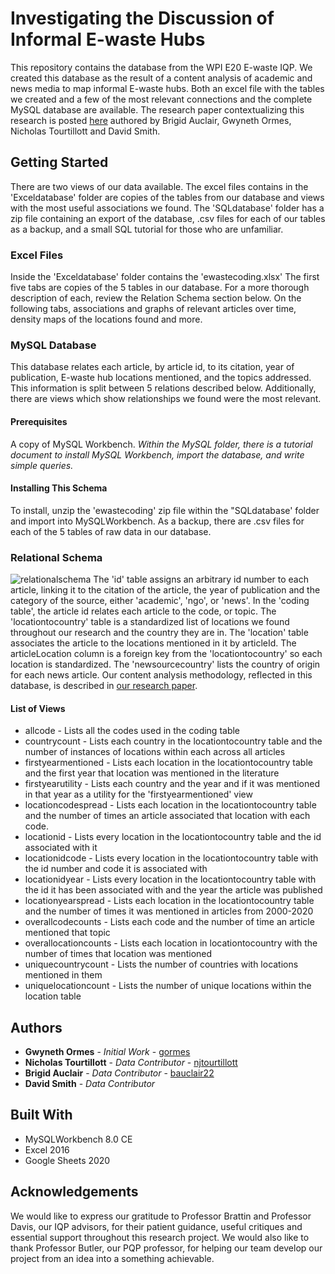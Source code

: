 # Investigating the Discussion of Informal E-waste Hubs
This repository contains the database from the WPI E20 E-waste IQP. We created this database as the result of a content analysis of academic and news media to map informal E-waste hubs. Both an excel file with the tables we created and a few of the most relevant connections and the complete MySQL database are available. The research paper contextualizing this research is posted [here](https://web.wpi.edu/Pubs/E-project/browse/iqp_by_author/all.html) authored by Brigid Auclair, Gwyneth Ormes, Nicholas Tourtillott and David Smith.

## Getting Started
There are two views of our data available. The excel files contains in the \'Exceldatabase\' folder are copies of the tables from our database and views with the most useful associations we found. The \'SQLdatabase\' folder has a zip file containing an export of the database, .csv files for each of our tables as a backup, and a small SQL tutorial for those who are unfamiliar.

### Excel Files
Inside the \'Exceldatabase\' folder contains the \'ewastecoding.xlsx\' The first five tabs are copies of the 5 tables in our database. For a more thorough description of each, review the Relation Schema section below. On the following tabs, associations and graphs of relevant articles over time, density maps of the locations found and more.

### MySQL Database 
This database relates each article, by article id, to its citation, year of publication, E-waste hub locations mentioned, and the topics addressed. This information is split between 5 relations described below. Additionally, there are views which show relationships we found were the most relevant.

#### Prerequisites
A copy of MySQL Workbench. 
*Within the MySQL folder, there is a tutorial document to install MySQL Workbench, import the database, and write simple queries.*

#### Installing This Schema 
To install, unzip the \'ewastecoding\' zip file within the \"SQLdatabase\' folder and import into MySQLWorkbench.
As a backup, there are .csv files for each of the 5 tables of raw data in our database.

### Relational Schema
![relationalschema](https://i.imgur.com/X4i1Kex.jpg)
The \'id\' table assigns an arbitrary id number to each article, linking it to the citation of the article, the year of publication and the category of the source, either \'academic\', \'ngo\', or \'news\'. In the \'coding table\', the article id relates each article to the code, or topic. The \'locationtocountry\' table is a standardized list of locations we found throughout our research and the country they are in. The \'location\' table associates the article to the locations mentioned in it by articleId. The articleLocation column is a foreign key from the \'locationtocountry\' so each location is standardized. The \'newsourcecountry\' lists the country of origin for each news article. Our content analysis methodology, reflected in this database, is described in [our research paper](https://web.wpi.edu/Pubs/E-project/browse/iqp_by_author/all.html).

#### List of Views
* allcode - Lists all the codes used in the coding table 
* countrycount - Lists each country in the locationtocountry table and the number of instances of locations within each across all articles
* firstyearmentioned - Lists each location in the locationtocountry table and the first year that location was mentioned in the literature
* firstyearutility - Lists each country and the year and if it was mentioned in that year as a utility for the 'firstyearmentioned' view
* locationcodespread - Lists each location in the locationtocountry table and the number of times an article associated that location with each code.
* locationid - Lists every location in the locationtocountry table and the id associated with it
* locationidcode - Lists every location in the locationtocountry table with the id number and code it is associated with
* locationidyear - Lists every location in the locationtocountry table with the id it has been associated with and the year the article was published
* locationyearspread - Lists each location in the locationtocountry table and the number of times it was mentioned in articles from 2000-2020
* overallcodecounts - Lists each code and the number of time an article mentioned that topic
* overallocationcounts - Lists each location in locationtocountry with the number of times that location was mentioned
* uniquecountrycount - Lists the number of countries with locations mentioned in them
* uniquelocationcount - Lists the number of unique locations within the location table

## Authors
* **Gwyneth Ormes** - *Initial Work* - [gormes](https://github.com/gormes)
* **Nicholas Tourtillott** - *Data Contributor* - [njtourtillott](https://github.com/njtourtillott)
* **Brigid Auclair** - *Data Contributor* - [bauclair22](https://github.com/bauclair22)
* **David Smith** - *Data Contributor*

## Built With
* MySQLWorkbench 8.0 CE
* Excel 2016
* Google Sheets 2020

## Acknowledgements
We would like to express our gratitude to Professor Brattin and Professor Davis, our IQP advisors, for their patient guidance, useful critiques and essential support throughout this research project. We would also like to thank Professor Butler, our PQP professor, for helping our team develop our project from an idea into a something achievable.
